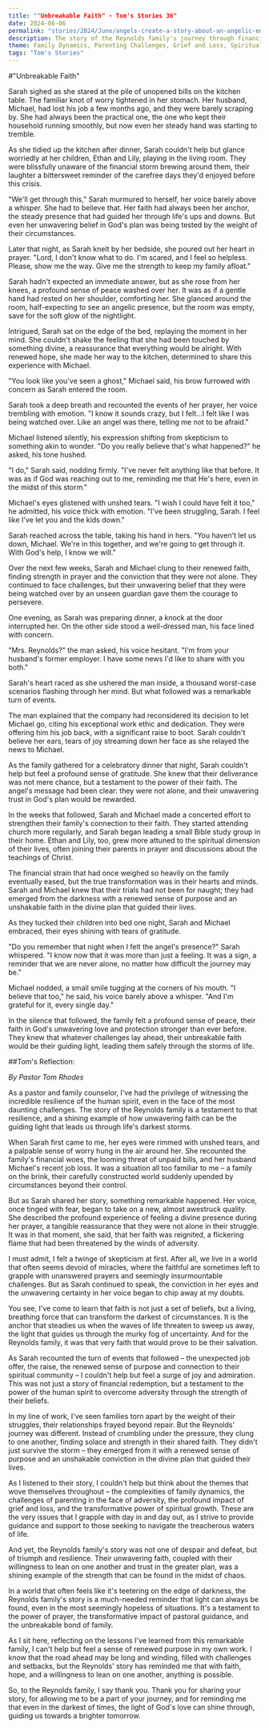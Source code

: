 ```yaml
---
title: ""Unbreakable Faith" - Tom's Stories 36"
date: 2024-06-06
permalink: "stories/2024/June/angels-create-a-story-about-an-angelic-encounter-in-modern-times/"
description: The story of the Reynolds family's journey through financial hardship and their renewed faith, which leads to a miraculous turnaround, showcasing the transformative power of unwavering belief, family unity, and divine intervention in overcoming life's challenges.
theme: Family Dynamics, Parenting Challenges, Grief and Loss, Spiritual Growth, Pastoral Guidance
tags: "Tom's Stories"
---
```

#"Unbreakable Faith"

Sarah sighed as she stared at the pile of unopened bills on the kitchen table. The familiar knot of worry tightened in her stomach. Her husband, Michael, had lost his job a few months ago, and they were barely scraping by. She had always been the practical one, the one who kept their household running smoothly, but now even her steady hand was starting to tremble.

As she tidied up the kitchen after dinner, Sarah couldn't help but glance worriedly at her children, Ethan and Lily, playing in the living room. They were blissfully unaware of the financial storm brewing around them, their laughter a bittersweet reminder of the carefree days they'd enjoyed before this crisis.

"We'll get through this," Sarah murmured to herself, her voice barely above a whisper. She had to believe that. Her faith had always been her anchor, the steady presence that had guided her through life's ups and downs. But even her unwavering belief in God's plan was being tested by the weight of their circumstances.

Later that night, as Sarah knelt by her bedside, she poured out her heart in prayer. "Lord, I don't know what to do. I'm scared, and I feel so helpless. Please, show me the way. Give me the strength to keep my family afloat."

Sarah hadn't expected an immediate answer, but as she rose from her knees, a profound sense of peace washed over her. It was as if a gentle hand had rested on her shoulder, comforting her. She glanced around the room, half-expecting to see an angelic presence, but the room was empty, save for the soft glow of the nightlight.

Intrigued, Sarah sat on the edge of the bed, replaying the moment in her mind. She couldn't shake the feeling that she had been touched by something divine, a reassurance that everything would be alright. With renewed hope, she made her way to the kitchen, determined to share this experience with Michael.

"You look like you've seen a ghost," Michael said, his brow furrowed with concern as Sarah entered the room.

Sarah took a deep breath and recounted the events of her prayer, her voice trembling with emotion. "I know it sounds crazy, but I felt...I felt like I was being watched over. Like an angel was there, telling me not to be afraid."

Michael listened silently, his expression shifting from skepticism to something akin to wonder. "Do you really believe that's what happened?" he asked, his tone hushed.

"I do," Sarah said, nodding firmly. "I've never felt anything like that before. It was as if God was reaching out to me, reminding me that He's here, even in the midst of this storm."

Michael's eyes glistened with unshed tears. "I wish I could have felt it too," he admitted, his voice thick with emotion. "I've been struggling, Sarah. I feel like I've let you and the kids down."

Sarah reached across the table, taking his hand in hers. "You haven't let us down, Michael. We're in this together, and we're going to get through it. With God's help, I know we will."

Over the next few weeks, Sarah and Michael clung to their renewed faith, finding strength in prayer and the conviction that they were not alone. They continued to face challenges, but their unwavering belief that they were being watched over by an unseen guardian gave them the courage to persevere.

One evening, as Sarah was preparing dinner, a knock at the door interrupted her. On the other side stood a well-dressed man, his face lined with concern.

"Mrs. Reynolds?" the man asked, his voice hesitant. "I'm from your husband's former employer. I have some news I'd like to share with you both."

Sarah's heart raced as she ushered the man inside, a thousand worst-case scenarios flashing through her mind. But what followed was a remarkable turn of events.

The man explained that the company had reconsidered its decision to let Michael go, citing his exceptional work ethic and dedication. They were offering him his job back, with a significant raise to boot. Sarah couldn't believe her ears, tears of joy streaming down her face as she relayed the news to Michael.

As the family gathered for a celebratory dinner that night, Sarah couldn't help but feel a profound sense of gratitude. She knew that their deliverance was not mere chance, but a testament to the power of their faith. The angel's message had been clear: they were not alone, and their unwavering trust in God's plan would be rewarded.

In the weeks that followed, Sarah and Michael made a concerted effort to strengthen their family's connection to their faith. They started attending church more regularly, and Sarah began leading a small Bible study group in their home. Ethan and Lily, too, grew more attuned to the spiritual dimension of their lives, often joining their parents in prayer and discussions about the teachings of Christ.

The financial strain that had once weighed so heavily on the family eventually eased, but the true transformation was in their hearts and minds. Sarah and Michael knew that their trials had not been for naught; they had emerged from the darkness with a renewed sense of purpose and an unshakable faith in the divine plan that guided their lives.

As they tucked their children into bed one night, Sarah and Michael embraced, their eyes shining with tears of gratitude.

"Do you remember that night when I felt the angel's presence?" Sarah whispered. "I know now that it was more than just a feeling. It was a sign, a reminder that we are never alone, no matter how difficult the journey may be."

Michael nodded, a small smile tugging at the corners of his mouth. "I believe that too," he said, his voice barely above a whisper. "And I'm grateful for it, every single day."

In the silence that followed, the family felt a profound sense of peace, their faith in God's unwavering love and protection stronger than ever before. They knew that whatever challenges lay ahead, their unbreakable faith would be their guiding light, leading them safely through the storms of life.

##Tom's Reflection: 

*By Pastor Tom Rhodes*

As a pastor and family counselor, I've had the privilege of witnessing the incredible resilience of the human spirit, even in the face of the most daunting challenges. The story of the Reynolds family is a testament to that resilience, and a shining example of how unwavering faith can be the guiding light that leads us through life's darkest storms.

When Sarah first came to me, her eyes were rimmed with unshed tears, and a palpable sense of worry hung in the air around her. She recounted the family's financial woes, the looming threat of unpaid bills, and her husband Michael's recent job loss. It was a situation all too familiar to me – a family on the brink, their carefully constructed world suddenly upended by circumstances beyond their control.

But as Sarah shared her story, something remarkable happened. Her voice, once tinged with fear, began to take on a new, almost awestruck quality. She described the profound experience of feeling a divine presence during her prayer, a tangible reassurance that they were not alone in their struggle. It was in that moment, she said, that her faith was reignited, a flickering flame that had been threatened by the winds of adversity.

I must admit, I felt a twinge of skepticism at first. After all, we live in a world that often seems devoid of miracles, where the faithful are sometimes left to grapple with unanswered prayers and seemingly insurmountable challenges. But as Sarah continued to speak, the conviction in her eyes and the unwavering certainty in her voice began to chip away at my doubts.

You see, I've come to learn that faith is not just a set of beliefs, but a living, breathing force that can transform the darkest of circumstances. It is the anchor that steadies us when the waves of life threaten to sweep us away, the light that guides us through the murky fog of uncertainty. And for the Reynolds family, it was that very faith that would prove to be their salvation.

As Sarah recounted the turn of events that followed – the unexpected job offer, the raise, the renewed sense of purpose and connection to their spiritual community – I couldn't help but feel a surge of joy and admiration. This was not just a story of financial redemption, but a testament to the power of the human spirit to overcome adversity through the strength of their beliefs.

In my line of work, I've seen families torn apart by the weight of their struggles, their relationships frayed beyond repair. But the Reynolds' journey was different. Instead of crumbling under the pressure, they clung to one another, finding solace and strength in their shared faith. They didn't just survive the storm – they emerged from it with a renewed sense of purpose and an unshakable conviction in the divine plan that guided their lives.

As I listened to their story, I couldn't help but think about the themes that wove themselves throughout – the complexities of family dynamics, the challenges of parenting in the face of adversity, the profound impact of grief and loss, and the transformative power of spiritual growth. These are the very issues that I grapple with day in and day out, as I strive to provide guidance and support to those seeking to navigate the treacherous waters of life.

And yet, the Reynolds family's story was not one of despair and defeat, but of triumph and resilience. Their unwavering faith, coupled with their willingness to lean on one another and trust in the greater plan, was a shining example of the strength that can be found in the midst of chaos.

In a world that often feels like it's teetering on the edge of darkness, the Reynolds family's story is a much-needed reminder that light can always be found, even in the most seemingly hopeless of situations. It's a testament to the power of prayer, the transformative impact of pastoral guidance, and the unbreakable bond of family.

As I sit here, reflecting on the lessons I've learned from this remarkable family, I can't help but feel a sense of renewed purpose in my own work. I know that the road ahead may be long and winding, filled with challenges and setbacks, but the Reynolds' story has reminded me that with faith, hope, and a willingness to lean on one another, anything is possible.

So, to the Reynolds family, I say thank you. Thank you for sharing your story, for allowing me to be a part of your journey, and for reminding me that even in the darkest of times, the light of God's love can shine through, guiding us towards a brighter tomorrow.

